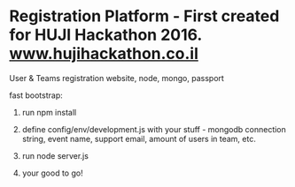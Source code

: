 # Registration Platform - First created for HUJI Hackathon 2016. www.hujihackathon.co.il
User &amp; Teams registration website, node, mongo, passport


fast bootstrap:

1) run npm install

2) define config/env/development.js with your stuff - mongodb connection string, event name, support email, amount of users in team, etc.

3) run node server.js

4) your good to go!
